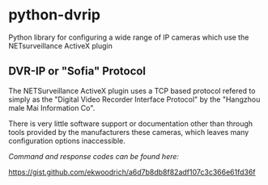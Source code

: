# python-dvrip
Python library for configuring a wide range of IP cameras which use the NETsurveillance ActiveX plugin

## DVR-IP or "Sofia" Protocol
The NETSurveillance ActiveX plugin uses a TCP based protocol refered to simply as the "Digital Video Recorder Interface Protocol" by the "Hangzhou male Mai Information Co".

There is very little software support or documentation other than through tools provided by the manufacturers these cameras, which leaves many configuration options inaccessible.

*Command and response codes can be found here:*

https://gist.github.com/ekwoodrich/a6d7b8db8f82adf107c3c366e61fd36f

